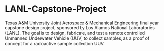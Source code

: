 # LANL-Capstone-Project
Texas A&amp;M University Joint Aerospace &amp; Mechanical Engineering final year capstone design project, sponsored by Los Alamos National Laboratories (LANL). The goal is to design, fabricate, and test a remote controlled Unmanned Underwater Vehicle (UUV) to collect samples, as a proof of concept for a radioactive sample collection UUV.
